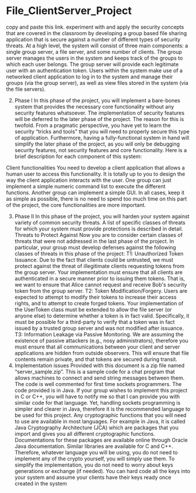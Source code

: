 # File_ClientServer_Project

copy and paste this link.
experiment with and apply the security concepts that are covered in the classroom by developing a group based file sharing application that is secure against a number of different types of security threats. At a high level, the system will consist of three main components: a single group server, a file server, and some number of clients.
The group server manages the users in the system and keeps track of the groups to which each user belongs. The group server will provide each legitimate user with an authentication token. Users within the system make use of a networked client application to log in to the system and manage their groups (via the group server), as well as view files stored in the system (via the file servers).


2. Phase I
In this phase of the project, you will implement a bare-bones system that provides the necessary core functionality without any security features whatsoever. The implementation of security features will be deferred to the later phase of the project. The reason for this is twofold. From a pragmatic perspective, you have yet to learn the security “tricks and tools" that you will need to properly secure this type of application. Furthermore, having a fully-functional system in hand will simplify the later phase of the project, as you will only be debugging security features, not security features and core functionality.
Here is a brief description for each component of this system:


Client functionalities
You need to develop a client application that allows a human user to access this functionality. It is totally up to you to design the way the client application interacts with the user. One group can just implement a simple numeric command list to execute the different functions. Another group can implement a simple GUI. In all cases, keep it as simple as possible, there is no need to spend too much time on this part of the project, the core functionalities are more important.


3. Phase II
In this phase of the project, you will harden your system against variety of common security threats. A list of specific classes of threats for which your system must provide protections is described in detail.
Threats to Protect Against
Now you are to consider certain classes of threats that were not addressed in the last phase of the project. In particular, your group must develop defenses against the following classes of threats in this phase of the project:
T1: Unauthorized Token Issuance. Due to the fact that clients could be untrusted, we must protect against the threat of illegitimate clients requesting tokens from the group server. Your implementation must ensure that all clients are authenticated in a secure manner prior to issuing them tokens. That is, we want to ensure that Alice cannot request and receive Bob's security token from the group server.
T2: Token Modification/Forgery. Users are expected to attempt to modify their tokens to increase their access rights, and to attempt to create forged tokens. Your implementation of the UserToken class must be extended to allow the file server (or anyone else) to determine whether a token is in fact valid. Specifically, it must be possible for a third-party to verify that a token was in fact issued by a trusted group server and was not modified after issuance.
T3: Information Leakage via Passive Monitoring. We are assuming the existence of passive attackers (e.g., nosy administrators), therefore you must ensure that all communications between your client and server applications are hidden from outside observers. This will ensure that file contents remain private, and that tokens are secured during transit.
4. Implementation issues
Provided with this document is a zip file named “server_sample.zip”. This is a sample code for a chat program that allows machines to connect and send string messages between them. The code is well commented for first time sockets programmers. The code provided is in Java. If your group wishes to implement this project in C or C++, you will have to notify me so that I can provide you with similar code for that language. Yet, handling sockets programming is simpler and clearer in Java, therefore it is the recommended language to be used for this project.
Any cryptographic functions that you will need to use are available in most languages. For example in Java, it is called Java Cryptography Architecture (JCA) which are packages that you import and gives you all different cryptographic functions. Documentations for these packages are available online through Oracle Java documentation. Similar libraries are available for C and C++. Therefore, whatever language you will be using, you do not need to implement any of the crypto yourself, you will simply use them.
To simplify the implementation, you do not need to worry about keys generations or exchange (if needed). You can hard code all the keys into your system and assume your clients have their keys ready once created in the system
